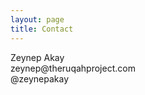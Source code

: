 ```yaml
---
layout: page
title: Contact
---
```


<p class="intro">
  Zeynep Akay<br/>
  zeynep@theruqahproject.com<br/>
  @zeynepakay<br/>
</p>